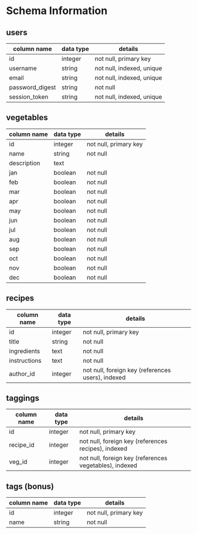 # Schema Information

## users
column name     | data type | details
----------------|-----------|-----------------------
id              | integer   | not null, primary key
username        | string    | not null, indexed, unique
email           | string    | not null, indexed, unique
password_digest | string    | not null
session_token   | string    | not null, indexed, unique


## vegetables
column name | data type | details
------------|-----------|-----------------------
id          | integer   | not null, primary key
name        | string    | not null
description | text      |
jan         | boolean   | not null
feb         | boolean   | not null
mar         | boolean   | not null
apr         | boolean   | not null
may         | boolean   | not null
jun         | boolean   | not null
jul         | boolean   | not null
aug         | boolean   | not null
sep         | boolean   | not null
oct         | boolean   | not null
nov         | boolean   | not null
dec         | boolean   | not null


## recipes
column name | data type | details
------------|-----------|-----------------------
id          | integer   | not null, primary key
title       | string    | not null
ingredients | text      | not null
instructions| text      | not null
author_id   | integer   | not null, foreign key (references users), indexed


## taggings
column name | data type | details
------------|-----------|-----------------------
id          | integer   | not null, primary key
recipe_id   | integer   | not null, foreign key (references recipes), indexed
veg_id      | integer   | not null, foreign key (references vegetables), indexed

## tags (bonus)
column name | data type | details
------------|-----------|-----------------------
id          | integer   | not null, primary key
name        | string    | not null
